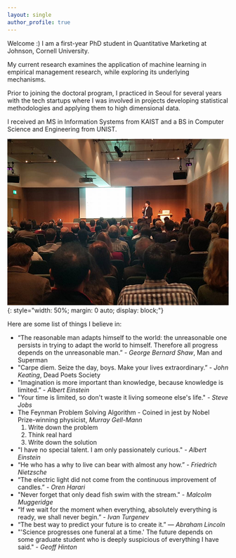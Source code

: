 ```yaml
---
layout: single
author_profile: true
---
```

Welcome :) I am a first-year PhD student in Quantitative Marketing at Johnson, Cornell University. 

My current research examines the application of machine learning in empirical management research, while exploring its underlying mechanisms. 

Prior to joining the doctoral program, I practiced in Seoul for several years with the tech startups where I was involved in projects developing statistical methodologies and applying them to high dimensional data. 

I received an MS in Information Systems from KAIST and a BS in Computer Science and Engineering from UNIST.

![Jongho Kim](/assets/images/bio-presentation.jpg){: style="width: 50%; margin: 0 auto; display: block;"}

Here are some list of things I believe in:
- “The reasonable man adapts himself to the world: the unreasonable one persists in trying to adapt the world to himself. Therefore all progress depends on the unreasonable man.” - *George Bernard Shaw*, Man and Superman
- "Carpe diem. Seize the day, boys. Make your lives extraordinary.” - *John Keating*, Dead Poets Society
- "Imagination is more important than knowledge, because knowledge is limited.” - *Albert Einstein*
- "Your time is limited, so don't waste it living someone else's life." - *Steve Jobs*
- The Feynman Problem Solving Algorithm - Coined in jest by Nobel Prize-winning physicist, *Murray Gell-Mann*
    1. Write down the problem
    2. Think real hard
    3. Write down the solution
- "I have no special talent. I am only passionately curious." - *Albert Einstein*
- “He who has a why to live can bear with almost any how.” - *Friedrich Nietzsche*
- “The electric light did not come from the continuous improvement of candles.” - *Oren Harari*
- "Never forget that only dead fish swim with the stream." - *Malcolm Muggeridge*
- “If we wait for the moment when everything, absolutely everything is ready, we shall never begin.” - *Ivan Turgenev*
- “The best way to predict your future is to create it.” ― *Abraham Lincoln*
- "'Science progresses one funeral at a time.' The future depends on some graduate student who is deeply suspicious of everything I have said." - *Geoff Hinton*